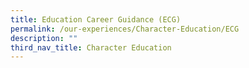 ```yaml
---
title: Education Career Guidance (ECG)
permalink: /our-experiences/Character-Education/ECG
description: ""
third_nav_title: Character Education
---
```

